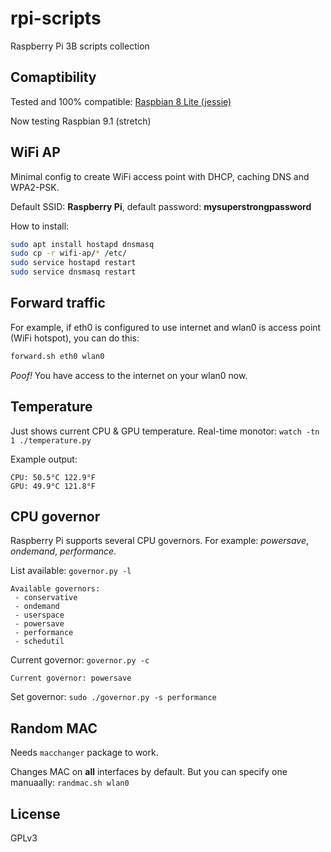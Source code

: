 # rpi-scripts

Raspberry Pi 3B scripts collection

## Comaptibility

Tested and 100% compatible: [Raspbian 8 Lite (jessie)](http://downloads.raspberrypi.org/raspbian_lite/images/raspbian_lite-2017-07-05/)

Now testing Raspbian 9.1 (stretch)

## WiFi AP

Minimal config to create WiFi access point with DHCP, caching DNS and WPA2-PSK.

Default SSID: **Raspberry Pi**, default password: **mysuperstrongpassword**

How to install:

```bash
sudo apt install hostapd dnsmasq
sudo cp -r wifi-ap/* /etc/
sudo service hostapd restart
sudo service dnsmasq restart
```

## Forward traffic

For example, if eth0 is configured to use internet and wlan0 is access point (WiFi hotspot), you can do this:

```bash
forward.sh eth0 wlan0
```

*Poof!* You have access to the internet on your wlan0 now.

## Temperature

Just shows current CPU & GPU temperature. Real-time monotor: `watch -tn 1 ./temperature.py`

Example output:

```
CPU: 50.5°C 122.9°F
GPU: 49.9°C 121.8°F
```

## CPU governor

Raspberry Pi supports several CPU governors. For example: _powersave_, _ondemand_, _performance_.

List available: `governor.py -l`

```
Available governors:
 - conservative
 - ondemand
 - userspace
 - powersave
 - performance
 - schedutil
```

Current governor: `governor.py -c`

```
Current governor: powersave
```

Set governor: `sudo ./governor.py -s performance`

## Random MAC

Needs `macchanger` package to work.

Changes MAC on **all** interfaces by default. But you can specify one manuaally: `randmac.sh wlan0`

## License

GPLv3
